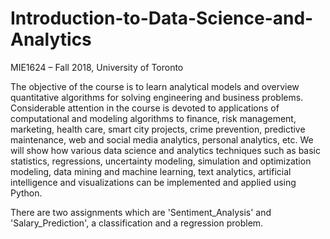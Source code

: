 # Introduction-to-Data-Science-and-Analytics
MIE1624 – Fall 2018, University of Toronto

The objective of the course is to learn analytical models and overview quantitative algorithms for solving engineering and business problems. Considerable attention in the course is devoted to applications of computational and modeling algorithms to finance, risk management, marketing, health care, smart city projects, crime prevention, predictive maintenance, web and social media analytics, personal analytics, etc. We will show how various data science and analytics techniques such as basic statistics, regressions, uncertainty modeling, simulation and optimization modeling, data mining and machine learning, text analytics, artificial intelligence and visualizations can be implemented and applied using Python.

There are two assignments which are 'Sentiment_Analysis' and 'Salary_Prediction', a classification and a regression problem.

